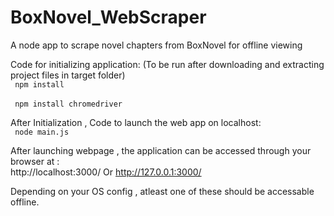 # BoxNovel_WebScraper
A node app to scrape novel chapters from BoxNovel for offline viewing

Code for initializing application: (To be run after downloading and extracting project files in target folder)</br>
<code> 
npm install
 </code>
 </br>
 <code>
npm install chromedriver
 </code>


After Initialization , Code to launch the web app on localhost:</br>
<code> node main.js </code>

After launching webpage , the application can be accessed through your browser at :</br>
http://localhost:3000/
  Or
http://127.0.0.1:3000/

Depending on your OS config , atleast one of these should be accessable offline.
